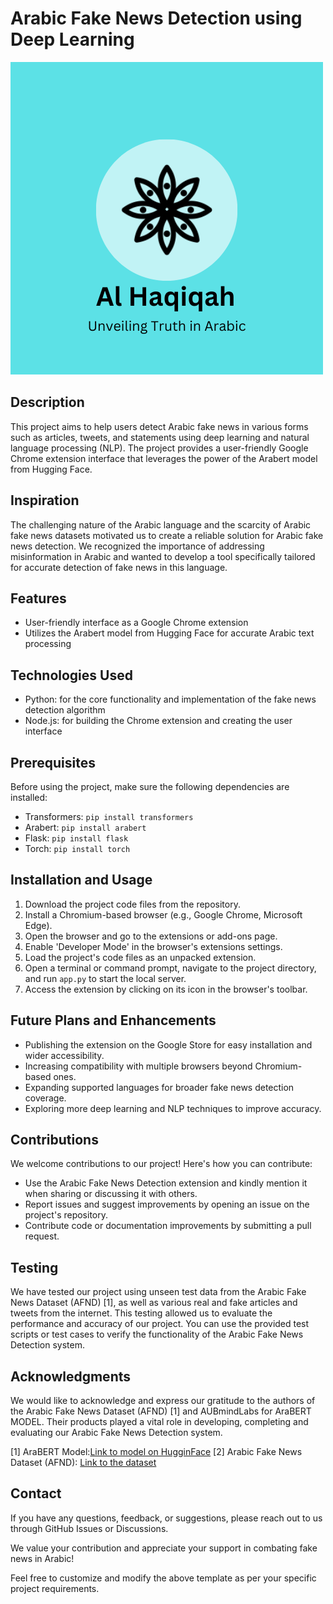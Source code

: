 # Arabic Fake News Detection using Deep Learning

![Project Logo](./images/logo.png)

## Description
This project aims to help users detect Arabic fake news in various forms such as articles, tweets, and statements using deep learning and natural language processing (NLP). The project provides a user-friendly Google Chrome extension interface that leverages the power of the Arabert model from Hugging Face.

## Inspiration
The challenging nature of the Arabic language and the scarcity of Arabic fake news datasets motivated us to create a reliable solution for Arabic fake news detection. We recognized the importance of addressing misinformation in Arabic and wanted to develop a tool specifically tailored for accurate detection of fake news in this language.

## Features
- User-friendly interface as a Google Chrome extension
- Utilizes the Arabert model from Hugging Face for accurate Arabic text processing

## Technologies Used
- Python: for the core functionality and implementation of the fake news detection algorithm
- Node.js: for building the Chrome extension and creating the user interface

## Prerequisites
Before using the project, make sure the following dependencies are installed:
- Transformers: `pip install transformers`
- Arabert: `pip install arabert`
- Flask: `pip install flask`
- Torch: `pip install torch`

## Installation and Usage
1. Download the project code files from the repository.
2. Install a Chromium-based browser (e.g., Google Chrome, Microsoft Edge).
3. Open the browser and go to the extensions or add-ons page.
4. Enable 'Developer Mode' in the browser's extensions settings.
5. Load the project's code files as an unpacked extension.
6. Open a terminal or command prompt, navigate to the project directory, and run `app.py` to start the local server.
7. Access the extension by clicking on its icon in the browser's toolbar.

## Future Plans and Enhancements
- Publishing the extension on the Google Store for easy installation and wider accessibility.
- Increasing compatibility with multiple browsers beyond Chromium-based ones.
- Expanding supported languages for broader fake news detection coverage.
- Exploring more deep learning and NLP techniques to improve accuracy.

## Contributions
We welcome contributions to our project! Here's how you can contribute:
- Use the Arabic Fake News Detection extension and kindly mention it when sharing or discussing it with others.
- Report issues and suggest improvements by opening an issue on the project's repository.
- Contribute code or documentation improvements by submitting a pull request.

## Testing
We have tested our project using unseen test data from the Arabic Fake News Dataset (AFND) [1], as well as various real and fake articles and tweets from the internet. This testing allowed us to evaluate the performance and accuracy of our project. You can use the provided test scripts or test cases to verify the functionality of the Arabic Fake News Detection system.

## Acknowledgments
We would like to acknowledge and express our gratitude to the authors of the Arabic Fake News Dataset (AFND) [1] and AUBmindLabs for AraBERT MODEL. Their products played a vital role in developing, completing and evaluating our Arabic Fake News Detection system.

[1] AraBERT Model:[Link to model on HugginFace](https://huggingface.co/aubmindlab/bert-base-arabertv2?text=%D8%B9%D8%A7%D8%B5%D9%85+%2B%D8%A9+%D9%85%D8%B5%D8%B1+%D9%87%D9%8A+%5BMASK%5D+.)
[2] Arabic Fake News Dataset (AFND): [Link to the dataset](https://www.sciencedirect.com/science/article/pii/S2352340922003493)

## Contact
If you have any questions, feedback, or suggestions, please reach out to us through GitHub Issues or Discussions.

We value your contribution and appreciate your support in combating fake news in Arabic!

Feel free to customize and modify the above template as per your specific project requirements.
